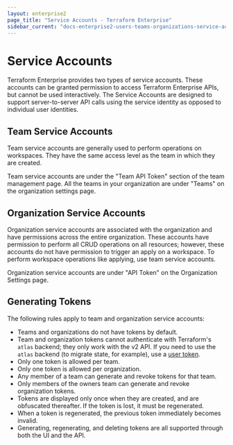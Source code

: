 ```yaml
---
layout: enterprise2
page_title: "Service Accounts - Terraform Enterprise"
sidebar_current: "docs-enterprise2-users-teams-organizations-service-accounts"
---
```


# Service Accounts

Terraform Enterprise provides two types of service accounts. These accounts can be granted permission to access Terraform Enterprise APIs, but cannot be used interactively. The Service Accounts are designed to support server-to-server API calls using the service identity as opposed to individual user identities.

## Team Service Accounts

Team service accounts are generally used to perform operations on workspaces. They have the same access level as the team in which they are created.

Team service accounts are under the "Team API Token" section of the team management page. All the teams in your organization are under "Teams" on the organization settings page.


## Organization Service Accounts

Organization service accounts are associated with the organization and have permissions across the entire organization. These accounts have permission to perform all CRUD operations on all resources; however, these accounts do not have permission to trigger an apply on a workspace. To perform workspace operations like applying, use team service accounts.

Organization service accounts are under "API Token" on the Organization Settings page.

## Generating Tokens

The following rules apply to team and organization service accounts:

- Teams and organizations do not have tokens by default.
- Team and organization tokens cannot authenticate with Terraform's `atlas` backend; they only work with the v2 API. If you need to use the `atlas` backend (to migrate state, for example), use a [user token](./users.html#api-tokens).
- Only one token is allowed per team.
- Only one token is allowed per organization.
- Any member of a team can generate and revoke tokens for that team.
- Only members of the owners team can generate and revoke organization tokens.
- Tokens are displayed only once when they are created, and are obfuscated thereafter. If the token is lost, it must be regenerated.
- When a token is regenerated, the previous token immediately becomes invalid.
- Generating, regenerating, and deleting tokens are all supported through both the UI and the API.
